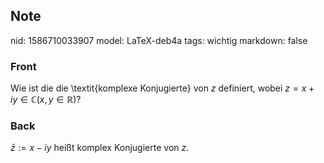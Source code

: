 ## Note
nid: 1586710033907
model: LaTeX-deb4a
tags: wichtig
markdown: false

### Front
Wie ist die die \textit{komplexe Konjugierte} von $z$ definiert, wobei $z=x+i y \in \mathbb{C}(x, y \in \mathbb{R})$?

### Back
$\bar{z}:=x-i y$ heißt komplex Konjugierte von $z$.

